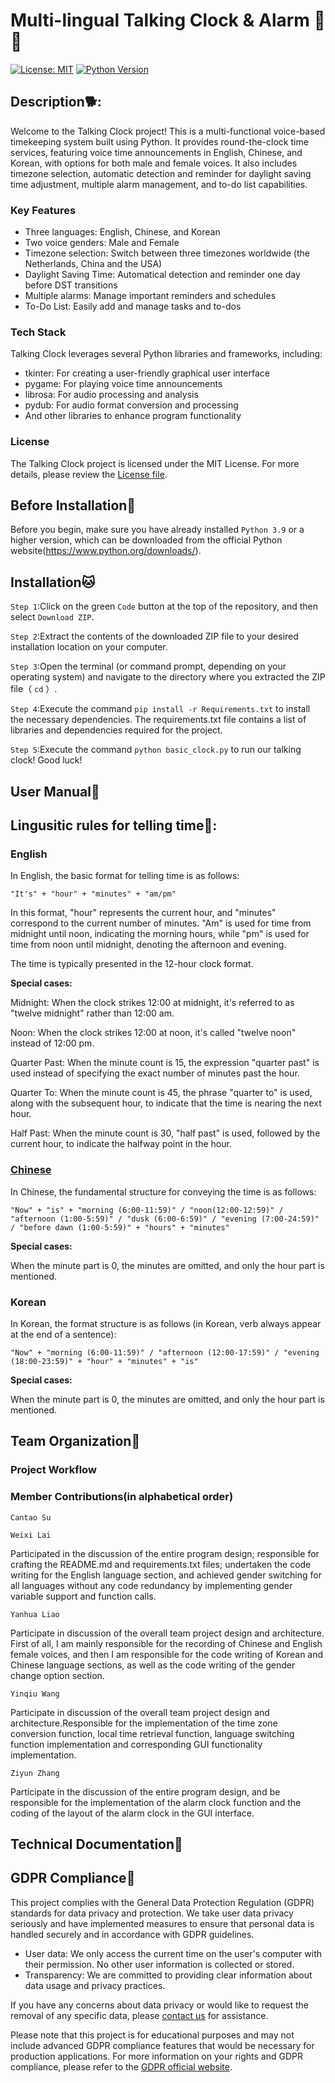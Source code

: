 # Multi-lingual Talking Clock & Alarm 🐣🐻
[![License: MIT](https://img.shields.io/badge/License-MIT-yellow.svg)](https://opensource.org/licenses/MIT)
[![Python Version](https://img.shields.io/badge/Python-3.8%2B-blue.svg)](https://www.python.org/downloads/release/python-31013/)
## Description🐕:

Welcome to the Talking Clock project! This is a multi-functional voice-based timekeeping system built using Python. It provides round-the-clock time services, featuring voice time announcements in English, Chinese, and Korean, with options for both male and female voices. It also includes timezone selection, automatic detection and reminder for daylight saving time adjustment, multiple alarm management, and to-do list capabilities.

### Key Features
- Three languages: English, Chinese, and Korean
- Two voice genders: Male and Female
- Timezone selection: Switch between three timezones worldwide (the Netherlands, China and the USA)
- Daylight Saving Time: Automatical detection and reminder one day before DST transitions
- Multiple alarms: Manage important reminders and schedules
- To-Do List: Easily add and manage tasks and to-dos

### Tech Stack
Talking Clock leverages several Python libraries and frameworks, including:
- tkinter: For creating a user-friendly graphical user interface
- pygame: For playing voice time announcements
- librosa: For audio processing and analysis
- pydub: For audio format conversion and processing
- And other libraries to enhance program functionality

### License
The Talking Clock project is licensed under the MIT License. For more details, please review the [License file](https://github.com/CantaoSu/Talking_Clock/blob/main/LICENSE).

## Before Installation🐲
Before you begin, make sure you have already installed `Python 3.9` or a higher version, which can be downloaded from the official Python website(https://www.python.org/downloads/).

## Installation🐱

`Step 1`:Click on the green `Code` button at the top of the repository, and then select `Download ZIP`.

`Step 2`:Extract the contents of the downloaded ZIP file to your desired installation location on your computer.

`Step 3`:Open the terminal (or command prompt, depending on your operating system) and navigate to the directory where you extracted the ZIP file（ `cd` ）.

`Step 4`:Execute the command `pip install -r Requirements.txt` to install the necessary dependencies. The requirements.txt file contains a list of libraries and dependencies required for the project.

`Step 5`:Execute the command `python basic_clock.py` to run our talking clock! Good luck!


## User Manual🐨


## Lingusitic rules for telling time🐹:
### English
In English, the basic format for telling time is as follows:

`"It's" + "hour" + "minutes" + "am/pm"`

In this format, "hour" represents the current hour, and "minutes" correspond to the current number of minutes. "Am" is used for time from midnight until noon, indicating the morning hours, while "pm" is used for time from noon until midnight, denoting the afternoon and evening.

The time is typically presented in the 12-hour clock format.


**Special cases:**

Midnight: When the clock strikes 12:00 at midnight, it's referred to as "twelve midnight" rather than 12:00 am.

Noon: When the clock strikes 12:00 at noon, it's called "twelve noon" instead of 12:00 pm.

Quarter Past: When the minute count is 15, the expression "quarter past" is used instead of specifying the exact number of minutes past the hour.

Quarter To: When the minute count is 45, the phrase "quarter to" is used, along with the subsequent hour, to indicate that the time is nearing the next hour.

Half Past: When the minute count is 30, "half past" is used, followed by the current hour, to indicate the halfway point in the hour.

### <u>Chinese</u>
In Chinese, the fundamental structure for conveying the time is as follows:

`"Now" + "is" + "morning (6:00-11:59)" / "noon(12:00-12:59)" / "afternoon (1:00-5:59)" / "dusk (6:00-6:59)" / "evening (7:00-24:59)" / "before dawn (1:00-5:59)" + "hours" + "minutes"`


**Special cases:**

When the minute part is 0, the minutes are omitted, and only the hour part is mentioned.


### Korean
In Korean, the format structure is as follows (in Korean, verb always appear at the end of a sentence):

`"Now" + "morning (6:00-11:59)" / "afternoon (12:00-17:59)" / "evening (18:00-23:59)" + "hour" + "minutes" + "is"`


**Special cases:**

When the minute part is 0, the minutes are omitted, and only the hour part is mentioned.

## Team Organization🐧
### Project Workflow

### Member Contributions(in alphabetical order)

`Cantao Su`

`Weixi Lai`

Participated in the discussion of the entire program design; responsible for crafting the README.md and requirements.txt files; undertaken the code writing for the English language section, and achieved gender switching for all languages without any code redundancy by implementing gender variable support and function calls.

`Yanhua Liao`

Participate in discussion of the overall team project design and architecture. First of all, I am mainly responsible for the recording of Chinese and English female voices, and then I am responsible for the code writing of Korean and Chinese language sections, as well as the code writing of the gender change option section.

`Yinqiu Wang`

Participate in discussion of the overall team project design and architecture.Responsible for the implementation of the time zone conversion function, local time retrieval function, language switching function implementation and corresponding GUI functionality implementation.

`Ziyun Zhang`

Participate in the discussion of the entire program design, and be responsible for the implementation of the alarm clock function and the coding of the layout of the alarm clock in the GUI interface.

## Technical Documentation🐰


## GDPR Compliance🐳

This project complies with the General Data Protection Regulation (GDPR) standards for data privacy and protection. We take user data privacy seriously and have implemented measures to ensure that personal data is handled securely and in accordance with GDPR guidelines.

- User data: We only access the current time on the user's computer with their permission. No other user information is collected or stored.
- Transparency: We are committed to providing clear information about data usage and privacy practices.

If you have any concerns about data privacy or would like to request the removal of any specific data, please [contact us](mailto:cantaosu0109@gmail.com) for assistance.

Please note that this project is for educational purposes and may not include advanced GDPR compliance features that would be necessary for production applications. For more information on your rights and GDPR compliance, please refer to the [GDPR official website](https://gdpr.eu/).


